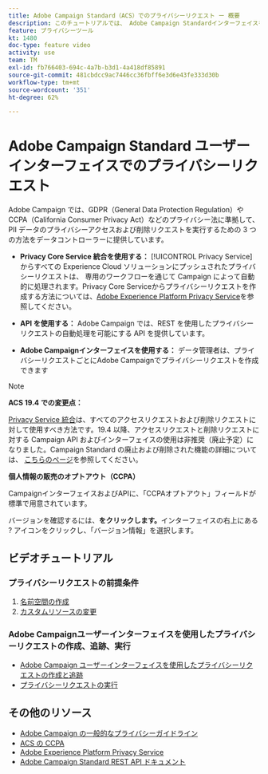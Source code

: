 ```yaml
---
title: Adobe Campaign Standard（ACS）でのプライバシーリクエスト ー 概要
description: このチュートリアルでは、 Adobe Campaign Standardインターフェイスを使用したプライバシーリクエストの作成方法を説明します。
feature: プライバシーツール
kt: 1480
doc-type: feature video
activity: use
team: TM
exl-id: fb766403-694c-4a7b-b3d1-4a418df85891
source-git-commit: 481cbdcc9ac7446cc36fbff6e3d6e43fe333d30b
workflow-type: tm+mt
source-wordcount: '351'
ht-degree: 62%

---
```


# Adobe Campaign Standard ユーザーインターフェイスでのプライバシーリクエスト

Adobe Campaign では、GDPR（General Data Protection Regulation）や CCPA（California Consumer Privacy Act）などのプライバシー法に準拠して、PII データのプライバシーアクセスおよび削除リクエストを実行するための 3 つの方法をデータコントローラーに提供しています。

* **Privacy Core Service 統合を使用する：** [!UICONTROL Privacy Service] からすべての Experience Cloud ソリューションにプッシュされたプライバシーリクエストは、 専用のワークフローを通じて Campaign によって自動的に処理されます。Privacy Core Serviceからプライバシーリクエストを作成する方法については、[Adobe Experience Platform Privacy Service](https://www.adobe.io/apis/experienceplatform/gdpr.html)を参照してください。

* **API を使用する：** Adobe Campaign では、REST を使用したプライバシーリクエストの自動処理を可能にする API を提供しています。

* **Adobe Campaignインターフェイスを使用する：** データ管理者は、プライバシーリクエストごとにAdobe Campaignでプライバシーリクエストを作成できます

>[!NOTE]
>
> **ACS 19.4 での変更点：**
> 
> [Privacy Service 統合](https://www.adobe.io/apis/experienceplatform/gdpr.html)は、すべてのアクセスリクエストおよび削除リクエストに対して使用すべき方法です。19.4 以降、アクセスリクエストと削除リクエストに対する Campaign API およびインターフェイスの使用は非推奨（廃止予定）になりました。Campaign Standard の廃止および削除された機能の詳細については、 [こちらのページ](https://experienceleague.adobe.com/docs/campaign-standard/using/release-notes/deprecated-features.html?lang=en)を参照してください。
>
>**個人情報の販売のオプトアウト（CCPA）**
>
> CampaignインターフェイスおよびAPIに、「CCPAオプトアウト」フィールドが標準で用意されています。
>
> バージョンを確認するには、**をクリックします。**&#x200B;インターフェイスの右上にある ? アイコンをクリックし、「バージョン情報」を選択します。

## ビデオチュートリアル

### プライバシーリクエストの前提条件

1. [名前空間の作成](/help/privacy/namespaces-for-privacy-requests.md)
1. [カスタムリソースの変更](/help/privacy/custom-resources-for-privacy-requests.md)

### Adobe Campaignユーザーインターフェイスを使用したプライバシーリクエストの作成、追跡、実行

* [Adobe Campaign ユーザーインターフェイスを使用したプライバシーリクエストの作成と追跡](/help/privacy/create-and-track-privacy-requests.md)
* [プライバシーリクエストの実行](/help/privacy/execute-privacy-requests.md)

## その他のリソース

* [Adobe Campaign の一般的なプライバシーガイドライン](https://experienceleague.adobe.com/docs/campaign-classic/using/getting-started/privacy/privacy-management.html?lang=en#getting-started)
* [ACS の CCPA](https://experienceleague.adobe.com/docs/campaign-standard/using/getting-started/privacy/privacy-requests.html?lang=en#privacy-requests)
* [Adobe Experience Platform Privacy Service](https://www.adobe.io/apis/experienceplatform/gdpr.html)
* [Adobe Campaign Standard REST API ドキュメント](https://final-docs.campaign.adobe.com/doc/standard/en/api/ACS_API.html#privacy-management)
